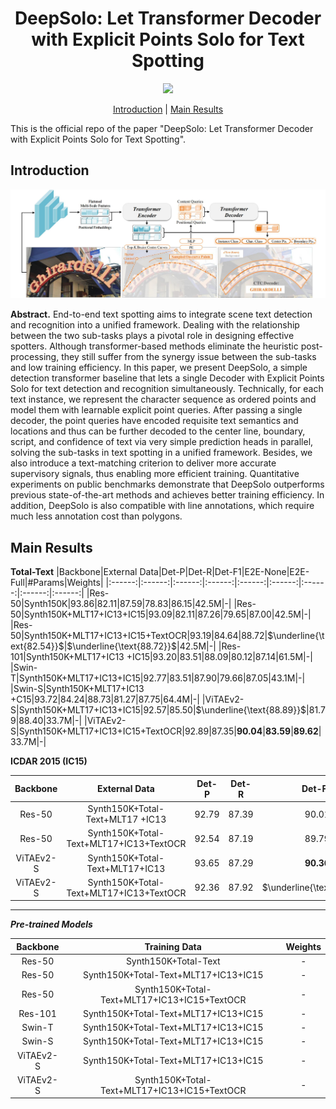 <h1 align="center">DeepSolo: Let Transformer Decoder with Explicit Points Solo for Text Spotting</h1> 

<p align="center">
<a href="https://arxiv.org/pdf/2211.10772.pdf"><img src="https://img.shields.io/badge/arXiv-Paper-<color>"></a>
</p>

<p align="center">
  <a href="#Introduction">Introduction</a> |
  <a href="#Main Results">Main Results</a>
</p >
This is the official repo of the paper "DeepSolo: Let Transformer Decoder with Explicit Points Solo for Text Spotting".

## Introduction

<img src="./figs/DeepSolo.jpg" alt="image" style="zoom:50%;" />

**Abstract.** End-to-end text spotting aims to integrate scene text detection and recognition into a unified framework. Dealing with the relationship between the two sub-tasks plays a pivotal role in designing effective spotters. Although transformer-based methods eliminate the heuristic post-processing, they still suffer from the synergy issue between the sub-tasks and low training efficiency. In this paper, we present DeepSolo, a simple detection transformer baseline that lets a single Decoder with Explicit Points Solo for text detection and recognition simultaneously. Technically, for each text instance, we represent the character sequence as ordered points and model them with learnable explicit point queries. After passing a single decoder, the point queries have encoded requisite text semantics and locations and thus can be further decoded to the center line, boundary, script, and confidence of text via very simple prediction heads in parallel, solving the sub-tasks in text spotting in a unified framework. Besides, we also introduce a text-matching criterion to deliver more accurate supervisory signals, thus enabling more efficient training. Quantitative experiments on public benchmarks demonstrate that DeepSolo outperforms previous state-of-the-art methods and achieves better training efficiency. In addition, DeepSolo is also compatible with line annotations, which require much less annotation cost than polygons.

## Main Results

**Total-Text**
|Backbone|External Data|Det-P|Det-R|Det-F1|E2E-None|E2E-Full|#Params|Weights|
|:------:|:------:|:------:|:------:|:------:|:------:|:------:|:------:|:------:|
|Res-50|Synth150K|93.86|82.11|87.59|78.83|86.15|42.5M|-|
|Res-50|Synth150K+MLT17+IC13+IC15|93.09|82.11|87.26|79.65|87.00|42.5M|-|
|Res-50|Synth150K+MLT17+IC13+IC15+TextOCR|93.19|84.64|88.72|$\underline{\text{82.54}}$|$\underline{\text{88.72}}$|42.5M|-|
|Res-101|Synth150K+MLT17+IC13 +IC15|93.20|83.51|88.09|80.12|87.14|61.5M|-|
|Swin-T|Synth150K+MLT17+IC13+IC15|92.77|83.51|87.90|79.66|87.05|43.1M|-|
|Swin-S|Synth150K+MLT17+IC13 +C15|93.72|84.24|88.73|81.27|87.75|64.4M|-|
|ViTAEv2-S|Synth150K+MLT17+IC13+IC15|92.57|85.50|$\underline{\text{88.89}}$|81.79|88.40|33.7M|-|
|ViTAEv2-S|Synth150K+MLT17+IC13+IC15+TextOCR|92.89|87.35|**90.04**|**83.59**|**89.62**|33.7M|-|

**ICDAR 2015 (IC15)**

|Backbone|External Data|Det-P|Det-R|Det-F1|E2E-S|E2E-W|E2E-G|#Params|Weights|
|:------:|:------:|:------:|:------:|:------:|:------:|:------:|:------:|:------:|:------:|
|Res-50|Synth150K+Total-Text+MLT17 +IC13|92.79|87.39|90.01|86.84|81.90|76.93|42.5M|-|
|Res-50|Synth150K+Total-Text+MLT17+IC13+TextOCR|92.54|87.19|89.79|$\underline{\text{87.95}}$|$\underline{\text{83.46}}$|$\underline{\text{79.08}}$|42.5M|-|
|ViTAEv2-S|Synth150K+Total-Text+MLT17+IC13|93.65|87.29|**90.36**|87.52|82.81|77.68|33.7M|-|
|ViTAEv2-S|Synth150K+Total-Text+MLT17+IC13+TextOCR|92.36|87.92|$\underline{\text{90.08}}$|**88.14**|**83.91**|**79.48**|33.7M|-|

***

***Pre-trained Models***

|Backbone|Training Data|Weights|
|:------:|:------:|:------:|
|Res-50|Synth150K+Total-Text|-|
|Res-50|Synth150K+Total-Text+MLT17+IC13+IC15|-|
|Res-50|Synth150K+Total-Text+MLT17+IC13+IC15+TextOCR|-|
|Res-101|Synth150K+Total-Text+MLT17+IC13+IC15|-|
|Swin-T|Synth150K+Total-Text+MLT17+IC13+IC15|-|
|Swin-S|Synth150K+Total-Text+MLT17+IC13+IC15|-|
|ViTAEv2-S|Synth150K+Total-Text+MLT17+IC13+IC15|-|
|ViTAEv2-S|Synth150K+Total-Text+MLT17+IC13+IC15+TextOCR|-|